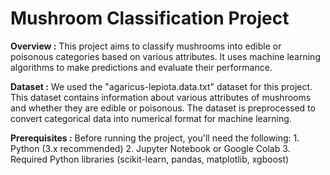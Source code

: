 # Mushroom Classification Project
**Overview :**
    This project aims to classify mushrooms into edible or poisonous categories based on various attributes. It uses machine learning algorithms to make predictions and evaluate their performance.

**Dataset :**
    We used the "agaricus-lepiota.data.txt" dataset for this project. This dataset contains information about various attributes of mushrooms and whether they are edible or poisonous. The dataset is preprocessed to convert categorical data into numerical format for machine learning.

**Prerequisites :**
Before running the project, you'll need the following:
    1. Python (3.x recommended)
    2. Jupyter Notebook or Google Colab
    3. Required Python libraries (scikit-learn, pandas, matplotlib, xgboost)
